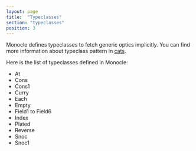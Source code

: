 ```yaml
---
layout: page
title:  "Typeclasses"
section: "typeclasses"
position: 3
---
```


Monocle defines typeclasses to fetch generic optics implicitly. You can find more information about typeclass pattern in 
[cats](http://typelevel.org/cats/typeclasses.html).

Here is the list of typeclasses defined in Monocle:

-   At
-   Cons
-   Cons1
-   Curry
-   Each
-   Empty
-   Field1 to Field6
-   Index
-   Plated
-   Reverse
-   Snoc
-   Snoc1
